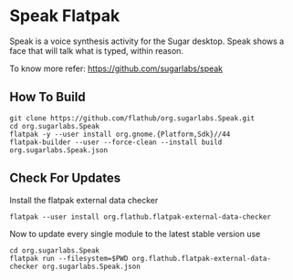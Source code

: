 # Speak Flatpak

Speak is a voice synthesis activity for the Sugar desktop.
Speak shows a face that will talk what is typed, within reason.

To know more refer: https://github.com/sugarlabs/speak

## How To Build

```
git clone https://github.com/flathub/org.sugarlabs.Speak.git
cd org.sugarlabs.Speak
flatpak -y --user install org.gnome.{Platform,Sdk}//44
flatpak-builder --user --force-clean --install build org.sugarlabs.Speak.json
```

## Check For Updates

Install the flatpak external data checker
```
flatpak --user install org.flathub.flatpak-external-data-checker
```

Now to update every single module to the latest stable version use
```
cd org.sugarlabs.Speak
flatpak run --filesystem=$PWD org.flathub.flatpak-external-data-checker org.sugarlabs.Speak.json
```
